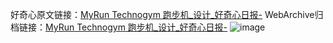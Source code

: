 好奇心原文链接：[MyRun Technogym 跑步机_设计_好奇心日报-](https://www.qdaily.com/articles/9125.html)
WebArchive归档链接：[MyRun Technogym 跑步机_设计_好奇心日报-](http://web.archive.org/web/20190623153824/https://www.qdaily.com/articles/9125.html)
![image](http://ww3.sinaimg.cn/large/007d5XDply1g3ve61i3cdj30u03577ng)